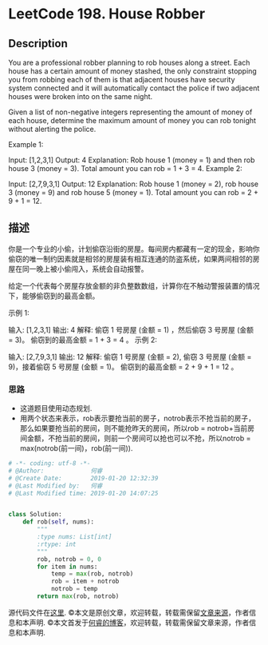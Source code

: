 # LeetCode 198. House Robber

## Description

You are a professional robber planning to rob houses along a street. Each house has a certain amount of money stashed, the only constraint stopping you from robbing each of them is that adjacent houses have security system connected and it will automatically contact the police if two adjacent houses were broken into on the same night.

Given a list of non-negative integers representing the amount of money of each house, determine the maximum amount of money you can rob tonight without alerting the police.

Example 1:

Input: [1,2,3,1]
Output: 4
Explanation: Rob house 1 (money = 1) and then rob house 3 (money = 3).
             Total amount you can rob = 1 + 3 = 4.
Example 2:

Input: [2,7,9,3,1]
Output: 12
Explanation: Rob house 1 (money = 2), rob house 3 (money = 9) and rob house 5 (money = 1).
             Total amount you can rob = 2 + 9 + 1 = 12.

## 描述

你是一个专业的小偷，计划偷窃沿街的房屋。每间房内都藏有一定的现金，影响你偷窃的唯一制约因素就是相邻的房屋装有相互连通的防盗系统，如果两间相邻的房屋在同一晚上被小偷闯入，系统会自动报警。

给定一个代表每个房屋存放金额的非负整数数组，计算你在不触动警报装置的情况下，能够偷窃到的最高金额。

示例 1:

输入: [1,2,3,1]
输出: 4
解释: 偷窃 1 号房屋 (金额 = 1) ，然后偷窃 3 号房屋 (金额 = 3)。
     偷窃到的最高金额 = 1 + 3 = 4 。
示例 2:

输入: [2,7,9,3,1]
输出: 12
解释: 偷窃 1 号房屋 (金额 = 2), 偷窃 3 号房屋 (金额 = 9)，接着偷窃 5 号房屋 (金额 = 1)。
     偷窃到的最高金额 = 2 + 9 + 1 = 12 。

### 思路

* 这道题目使用动态规划.
* 用两个状态来表示，rob表示要抢当前的房子，notrob表示不抢当前的房子，那么如果要抢当前的房间，则不能抢昨天的房间，所以rob = notrob+当前房间金额，不抢当前的房间，则前一个房间可以抢也可以不抢，所以notrob = max(notrob(前一间)，rob(前一间)).

```python
# -*- coding: utf-8 -*-
# @Author:             何睿
# @Create Date:        2019-01-20 12:32:39
# @Last Modified by:   何睿
# @Last Modified time: 2019-01-20 14:07:25


class Solution:
    def rob(self, nums):
        """
        :type nums: List[int]
        :rtype: int
        """
        rob, notrob = 0, 0
        for item in nums:
            temp = max(rob, notrob)
            rob = item + notrob
            notrob = temp
        return max(rob, notrob)
```

源代码文件在[这里](https://github.com/ruicore/Algorithm/blob/master/Leetcode/2019-01-20-198-House-Robber.py).
©本文是原创文章，欢迎转载，转载需保留[文章来源](https://www.ruicore.cn/leetcode-198-house-robber/)，作者信息和本声明.
©本文首发于[何睿的博客](https://www.ruicore.cn/leetcode-198-house-robber/)，欢迎转载，转载需保留文章来源，作者信息和本声明.
